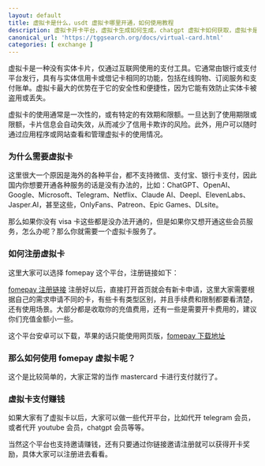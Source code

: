 ```yaml
---
layout: default
title: 虚拟卡是什么，usdt 虚拟卡哪里开通，如何使用教程
description: 虚拟卡开卡平台，虚拟卡生成如何生成，chatgpt 虚拟卡如何获取，虚拟卡是一种仅通过互联网使用的支付工具，具有与实体卡相同的功能，如在线购物和支付账单。它的安全性和便捷性使其能有效防止盗用和丢失，且通常为一次性使用，减少信用卡欺诈风险。用户可以通过fomepay平台轻松注册并管理虚拟卡，适用于开通ChatGPT、Google、Netflix等海外服务。
canonical_url: 'https://tggsearch.org/docs/virtual-card.html'
categories: [ exchange ]
---
```

虚拟卡是一种没有实体卡片，仅通过互联网使用的支付工具。它通常由银行或支付平台发行，具有与实体信用卡或借记卡相同的功能，包括在线购物、订阅服务和支付账单。虚拟卡最大的优势在于它的安全性和便捷性，因为它能有效防止实体卡被盗用或丢失。

虚拟卡的使用通常是一次性的，或有特定的有效期和限额。一旦达到了使用期限或限额，卡片信息会自动失效，从而减少了信用卡欺诈的风险。此外，用户可以随时通过应用程序或网站查看和管理虚拟卡的使用情况。

### 为什么需要虚拟卡
这里很大一个原因是海外的各种平台，都不支持微信、支付宝、银行卡支付，因此国内你想要开通各种服务的话是没有办法的，比如：ChatGPT、OpenAI、Google、Microsoft、Telegram、Netflix、Claude AI、Deepl、ElevenLabs、Jasper.AI，甚至这些，OnlyFans、Patreon、Epic Games、DLsite。

那么如果你没有 visa 卡这些都是没办法开通的，但是如果你又想开通这些会员服务，怎么办呢？那么你就需要一个虚拟卡服务了。

### 如何注册虚拟卡
这里大家可以选择 fomepay 这个平台，注册链接如下：

[fomepay 注册链接](./302.html?target=https://C49F8A.fomepay.org) 注册好以后，直接打开首页就会有新卡申请，这里大家需要根据自己的需求申请不同的卡，有些卡有类型区别，并且手续费和限制都要看清楚，还有使用场景。大部分都是收取你的充值费用，还有一些是需要开卡费用的，建议你们充值金额小一些。

这个平台安卓可以下载，苹果的话只能使用网页版，[fomepay 下载地址](./302.html?target=https://visa.fomepay.com/p/success.html)

### 那么如何使用 fomepay 虚拟卡呢？
这个是比较简单的，大家正常的当作 mastercard 卡进行支付就行了。

### 虚拟卡支付赚钱
如果大家有了虚拟卡以后，大家可以做一些代开平台，比如代开 telegram 会员，或者代开 youtube 会员，chatgpt 会员等等。

当然这个平台也支持邀请赚钱，还有只要通过你链接邀请注册就可以获得开卡奖励，具体大家可以注册进去看看。
